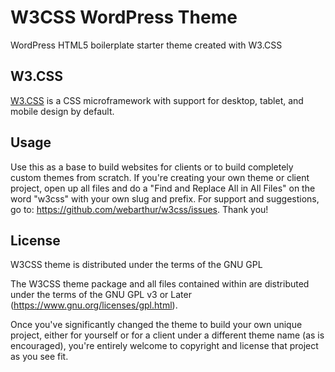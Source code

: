 # W3CSS WordPress Theme
WordPress HTML5 boilerplate starter theme created with W3.CSS

## W3.CSS
[W3.CSS](https://github.com/JaniRefsnes/w3css) is a CSS microframework with support for desktop, tablet, and mobile design by default.

## Usage
Use this as a base to build websites for clients or to build completely custom themes from scratch. If you're creating your own theme or client project, open up all files and do a "Find and Replace All in All Files" on the word "w3css" with your own slug and prefix. For support and suggestions, go to: https://github.com/webarthur/w3css/issues. Thank you!

## License

W3CSS theme is distributed under the terms of the GNU GPL

The W3CSS theme package and all files contained within are distributed under the terms of the GNU GPL v3 or Later (https://www.gnu.org/licenses/gpl.html).

Once you've significantly changed the theme to build your own unique project, either for yourself or for a client under a different theme name (as is encouraged), you're entirely welcome to copyright and license that project as you see fit.
